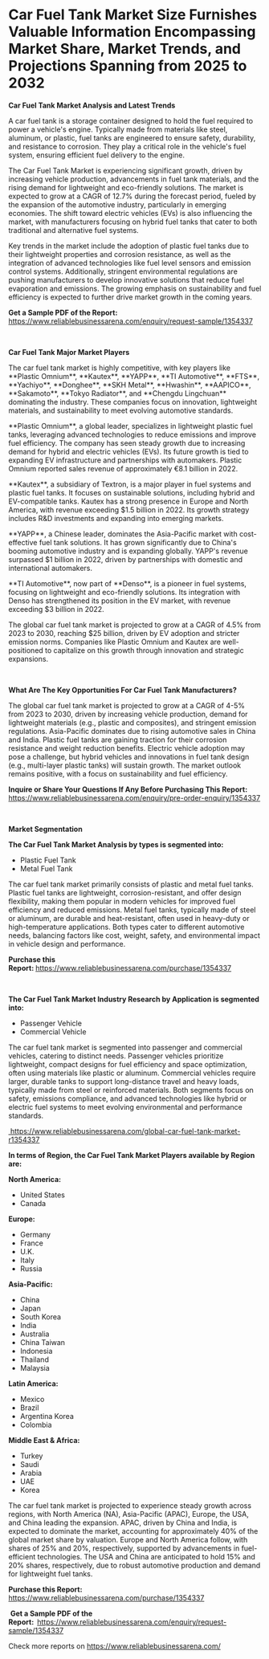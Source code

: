 <p><h1>Car Fuel Tank Market Size Furnishes Valuable Information Encompassing Market Share, Market Trends, and Projections Spanning from 2025 to 2032</h1></p><p><strong>Car Fuel Tank Market Analysis and Latest Trends</strong></p>
<p><p>A car fuel tank is a storage container designed to hold the fuel required to power a vehicle's engine. Typically made from materials like steel, aluminum, or plastic, fuel tanks are engineered to ensure safety, durability, and resistance to corrosion. They play a critical role in the vehicle's fuel system, ensuring efficient fuel delivery to the engine.</p><p>The Car Fuel Tank Market is experiencing significant growth, driven by increasing vehicle production, advancements in fuel tank materials, and the rising demand for lightweight and eco-friendly solutions. The market is expected to grow at a CAGR of 12.7% during the forecast period, fueled by the expansion of the automotive industry, particularly in emerging economies. The shift toward electric vehicles (EVs) is also influencing the market, with manufacturers focusing on hybrid fuel tanks that cater to both traditional and alternative fuel systems.</p><p>Key trends in the market include the adoption of plastic fuel tanks due to their lightweight properties and corrosion resistance, as well as the integration of advanced technologies like fuel level sensors and emission control systems. Additionally, stringent environmental regulations are pushing manufacturers to develop innovative solutions that reduce fuel evaporation and emissions. The growing emphasis on sustainability and fuel efficiency is expected to further drive market growth in the coming years.</p></p>
<p><strong>Get a Sample PDF of the Report:&nbsp;</strong> <a href="https://www.reliablebusinessarena.com/enquiry/request-sample/1354337?utm_campaign=1912&utm_medium=2&utm_source=Github&utm_content=ia&utm_term=23012025&utm_id=car-fuel-tank">https://www.reliablebusinessarena.com/enquiry/request-sample/1354337</a></p>
<p>&nbsp;</p>
<p><strong>Car Fuel Tank Major Market Players</strong></p>
<p><p>The car fuel tank market is highly competitive, with key players like **Plastic Omnium**, **Kautex**, **YAPP**, **TI Automotive**, **FTS**, **Yachiyo**, **Donghee**, **SKH Metal**, **Hwashin**, **AAPICO**, **Sakamoto**, **Tokyo Radiator**, and **Chengdu Lingchuan** dominating the industry. These companies focus on innovation, lightweight materials, and sustainability to meet evolving automotive standards.</p><p>**Plastic Omnium**, a global leader, specializes in lightweight plastic fuel tanks, leveraging advanced technologies to reduce emissions and improve fuel efficiency. The company has seen steady growth due to increasing demand for hybrid and electric vehicles (EVs). Its future growth is tied to expanding EV infrastructure and partnerships with automakers. Plastic Omnium reported sales revenue of approximately €8.1 billion in 2022.</p><p>**Kautex**, a subsidiary of Textron, is a major player in fuel systems and plastic fuel tanks. It focuses on sustainable solutions, including hybrid and EV-compatible tanks. Kautex has a strong presence in Europe and North America, with revenue exceeding $1.5 billion in 2022. Its growth strategy includes R&D investments and expanding into emerging markets.</p><p>**YAPP**, a Chinese leader, dominates the Asia-Pacific market with cost-effective fuel tank solutions. It has grown significantly due to China's booming automotive industry and is expanding globally. YAPP's revenue surpassed $1 billion in 2022, driven by partnerships with domestic and international automakers.</p><p>**TI Automotive**, now part of **Denso**, is a pioneer in fuel systems, focusing on lightweight and eco-friendly solutions. Its integration with Denso has strengthened its position in the EV market, with revenue exceeding $3 billion in 2022.</p><p>The global car fuel tank market is projected to grow at a CAGR of 4.5% from 2023 to 2030, reaching $25 billion, driven by EV adoption and stricter emission norms. Companies like Plastic Omnium and Kautex are well-positioned to capitalize on this growth through innovation and strategic expansions.</p></p>
<p>&nbsp;</p>
<p><strong>What Are The Key Opportunities For Car Fuel Tank Manufacturers?</strong></p>
<p><p>The global car fuel tank market is projected to grow at a CAGR of 4-5% from 2023 to 2030, driven by increasing vehicle production, demand for lightweight materials (e.g., plastic and composites), and stringent emission regulations. Asia-Pacific dominates due to rising automotive sales in China and India. Plastic fuel tanks are gaining traction for their corrosion resistance and weight reduction benefits. Electric vehicle adoption may pose a challenge, but hybrid vehicles and innovations in fuel tank design (e.g., multi-layer plastic tanks) will sustain growth. The market outlook remains positive, with a focus on sustainability and fuel efficiency.</p></p>
<p><strong>Inquire or Share Your Questions If Any Before Purchasing This Report:</strong> <a href="https://www.reliablebusinessarena.com/enquiry/pre-order-enquiry/1354337?utm_campaign=1912&utm_medium=2&utm_source=Github&utm_content=ia&utm_term=23012025&utm_id=car-fuel-tank">https://www.reliablebusinessarena.com/enquiry/pre-order-enquiry/1354337</a></p>
<p>&nbsp;</p>
<p><strong>Market Segmentation</strong></p>
<p><strong>The Car Fuel Tank Market Analysis by types is segmented into:</strong></p>
<p><ul><li>Plastic Fuel Tank</li><li>Metal Fuel Tank</li></ul></p>
<p><p>The car fuel tank market primarily consists of plastic and metal fuel tanks. Plastic fuel tanks are lightweight, corrosion-resistant, and offer design flexibility, making them popular in modern vehicles for improved fuel efficiency and reduced emissions. Metal fuel tanks, typically made of steel or aluminum, are durable and heat-resistant, often used in heavy-duty or high-temperature applications. Both types cater to different automotive needs, balancing factors like cost, weight, safety, and environmental impact in vehicle design and performance.</p></p>
<p><strong>Purchase this Report:&nbsp;</strong><a href="https://www.reliablebusinessarena.com/purchase/1354337?utm_campaign=1912&utm_medium=2&utm_source=Github&utm_content=ia&utm_term=23012025&utm_id=car-fuel-tank">https://www.reliablebusinessarena.com/purchase/1354337</a></p>
<p>&nbsp;</p>
<p><strong>The Car Fuel Tank Market Industry Research by Application is segmented into:</strong></p>
<p><ul><li>Passenger Vehicle</li><li>Commercial Vehicle</li></ul></p>
<p><p>The car fuel tank market is segmented into passenger and commercial vehicles, catering to distinct needs. Passenger vehicles prioritize lightweight, compact designs for fuel efficiency and space optimization, often using materials like plastic or aluminum. Commercial vehicles require larger, durable tanks to support long-distance travel and heavy loads, typically made from steel or reinforced materials. Both segments focus on safety, emissions compliance, and advanced technologies like hybrid or electric fuel systems to meet evolving environmental and performance standards.</p></p>
<p><a href="https://www.reliablebusinessarena.com/global-car-fuel-tank-market-r1354337?utm_campaign=1912&utm_medium=2&utm_source=Github&utm_content=ia&utm_term=23012025&utm_id=car-fuel-tank">&nbsp;https://www.reliablebusinessarena.com/global-car-fuel-tank-market-r1354337</a></p>
<p><strong>In terms of Region, the Car Fuel Tank Market Players available by Region are:</strong></p>
<p>
    <p> <strong> North America: </strong>
        <ul>
            <li>United States</li>
            <li>Canada</li>
        </ul>
        </p> 
    <p> <strong> Europe: </strong>
        <ul>
            <li>Germany</li>
            <li>France</li>
            <li>U.K.</li>
            <li>Italy</li>
            <li>Russia</li>
        </ul>
        </p> 
    <p> <strong> Asia-Pacific: </strong>
        <ul>
            <li>China</li>
            <li>Japan</li>
            <li>South Korea</li>
            <li>India</li>
            <li>Australia</li>
            <li>China Taiwan</li>
            <li>Indonesia</li>
            <li>Thailand</li>
            <li>Malaysia</li>
        </ul>
        </p> 
    <p> <strong> Latin America: </strong>
        <ul>
            <li>Mexico</li>
            <li>Brazil</li>
            <li>Argentina Korea</li>
            <li>Colombia</li>
        </ul>
        </p> 
    <p> <strong> Middle East & Africa: </strong>
        <ul>
            <li>Turkey</li>
            <li>Saudi</li>
            <li>Arabia</li>
            <li>UAE</li>
            <li>Korea</li>
        </ul>
    </p>
    </p>
<p><p>The car fuel tank market is projected to experience steady growth across regions, with North America (NA), Asia-Pacific (APAC), Europe, the USA, and China leading the expansion. APAC, driven by China and India, is expected to dominate the market, accounting for approximately 40% of the global market share by valuation. Europe and North America follow, with shares of 25% and 20%, respectively, supported by advancements in fuel-efficient technologies. The USA and China are anticipated to hold 15% and 20% shares, respectively, due to robust automotive production and demand for lightweight fuel tanks.</p></p>
<p><strong>Purchase this Report: </strong><a href="https://www.reliablebusinessarena.com/purchase/1354337?utm_campaign=1912&utm_medium=2&utm_source=Github&utm_content=ia&utm_term=23012025&utm_id=car-fuel-tank">https://www.reliablebusinessarena.com/purchase/1354337</a></p>
<p>&nbsp;<strong>Get a Sample PDF of the Report:&nbsp;&nbsp;</strong><a href="https://www.reliablebusinessarena.com/enquiry/request-sample/1354337?utm_campaign=1912&utm_medium=2&utm_source=Github&utm_content=ia&utm_term=23012025&utm_id=car-fuel-tank">https://www.reliablebusinessarena.com/enquiry/request-sample/1354337</a></p>
<p><strong></strong></p>
<p>Check more reports on <a href="https://www.reliablebusinessarena.com/?utm_campaign=1912&utm_medium=2&utm_source=Github&utm_content=ia&utm_term=23012025&utm_id=car-fuel-tank">https://www.reliablebusinessarena.com/</a></p>